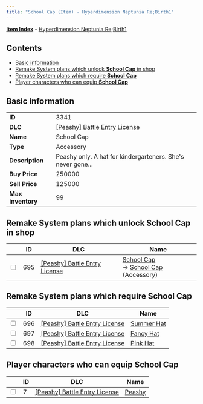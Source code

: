 ```yaml
---
title: "School Cap (Item) - Hyperdimension Neptunia Re;Birth1"
---
```


[**Item Index**](/neptunia/rb1/item/index.html) - [Hyperdimension Neptunia Re;Birth1](/neptunia/rb1)

## Contents

- [Basic information](#basic-information)
- [Remake System plans which unlock **School Cap** in shop](#remake-system-plans-which-unlock-school-cap-in-shop)
- [Remake System plans which require **School Cap**](#remake-system-plans-which-require-school-cap)
- [Player characters who can equip **School Cap**](#player-characters-who-can-equip-school-cap)

## Basic information

|   |   |
| -- | -- |
| **ID** | 3341 |
| **DLC** | [[Peashy] Battle Entry License](/neptunia/rb1/dlc/8-peashy.html) |
| **Name** | School Cap |
| **Type** | Accessory |
| **Description** | Peashy only. A hat for kindergarteners. She's never gone... |
| **Buy Price** | 250000 |
| **Sell Price** | 125000 |
| **Max inventory** | 99 |


## Remake System plans which unlock **School Cap** in shop

|    | ID | DLC | Name |
| -- | -- | --- | ---- |
| <input type="checkbox" id="rb1-remake-8-695" class="trackbox" /> | 695 | [[Peashy] Battle Entry License](/neptunia/rb1/dlc/8-peashy.html) | [School Cap](/neptunia/rb1/remake/8-695-school-cap.html)<br /> → [School Cap](/neptunia/rb1/item/8-3341-school-cap.html) (Accessory) |


## Remake System plans which require **School Cap**

|    | ID | DLC | Name |
| -- | -- | --- | ---- |
| <input type="checkbox" id="rb1-quest-8-696" class="trackbox" /> | 696 | [[Peashy] Battle Entry License](/neptunia/rb1/dlc/8-peashy.html) | [Summer Hat](/neptunia/rb1/quest/8-696-summer-hat.html) |
| <input type="checkbox" id="rb1-quest-8-697" class="trackbox" /> | 697 | [[Peashy] Battle Entry License](/neptunia/rb1/dlc/8-peashy.html) | [Fancy Hat](/neptunia/rb1/quest/8-697-fancy-hat.html) |
| <input type="checkbox" id="rb1-quest-8-698" class="trackbox" /> | 698 | [[Peashy] Battle Entry License](/neptunia/rb1/dlc/8-peashy.html) | [Pink Hat](/neptunia/rb1/quest/8-698-pink-hat.html) |


## Player characters who can equip **School Cap**

|    | ID | DLC | Name |
| -- | -- | --- | ---- |
| <input type="checkbox" id="rb1-player-8-7" class="trackbox" /> | 7 | [[Peashy] Battle Entry License](/neptunia/rb1/dlc/8-peashy.html) | [Peashy](/neptunia/rb1/player/8-7-peashy.html) |
